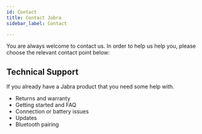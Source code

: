 ```yaml
---
id: Contact
title: Contact Jabra
sidebar_label: Contact

---
```


You are always welcome to contact us. In order to help us help you, please choose the relevant contact point below:

## Technical Support
If you already have a Jabra product that you need some help with.

* Returns and warranty
* Getting started and FAQ
* Connection or battery issues
* Updates
* Bluetooth pairing